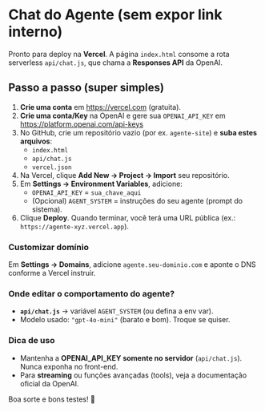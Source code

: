# Chat do Agente (sem expor link interno)

Pronto para deploy na **Vercel**. A página `index.html` consome a rota serverless `api/chat.js`, que chama a **Responses API** da OpenAI.

## Passo a passo (super simples)

1. **Crie uma conta** em https://vercel.com (gratuita).
2. **Crie uma conta/Key** na OpenAI e gere sua `OPENAI_API_KEY` em https://platform.openai.com/api-keys
3. No GitHub, crie um repositório vazio (por ex. `agente-site`) e **suba estes arquivos**:
   - `index.html`
   - `api/chat.js`
   - `vercel.json`
4. Na Vercel, clique **Add New → Project → Import** seu repositório.
5. Em **Settings → Environment Variables**, adicione:
   - `OPENAI_API_KEY` = `sua_chave_aqui`
   - (Opcional) `AGENT_SYSTEM` = instruções do seu agente (prompt do sistema).
6. Clique **Deploy**. Quando terminar, você terá uma URL pública (ex.: `https://agente-xyz.vercel.app`).

### Customizar domínio
Em **Settings → Domains**, adicione `agente.seu-dominio.com` e aponte o DNS conforme a Vercel instruir.

### Onde editar o comportamento do agente?
- **`api/chat.js`** → variável `AGENT_SYSTEM` (ou defina a env var).
- Modelo usado: `"gpt-4o-mini"` (barato e bom). Troque se quiser.

### Dica de uso
- Mantenha a **OPENAI_API_KEY somente no servidor** (`api/chat.js`). Nunca exponha no front-end.
- Para **streaming** ou funções avançadas (tools), veja a documentação oficial da OpenAI.

Boa sorte e bons testes! 🚀
